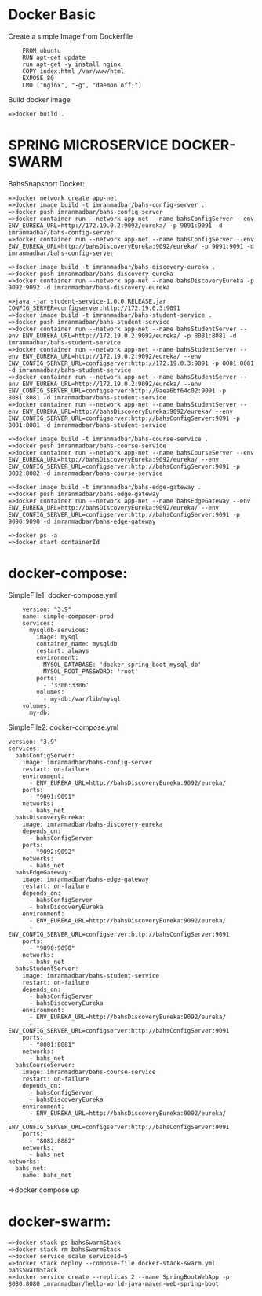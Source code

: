 # Docker Basic


Create a simple Image from Dockerfile

        FROM ubuntu
        RUN apt-get update
        run apt-get -y install nginx
	    COPY index.html /var/www/html
        EXPOSE 80
        CMD ["nginx", "-g", "daemon off;"]

Build docker image

	=>docker build .
	



# SPRING MICROSERVICE DOCKER-SWARM

BahsSnapshort Docker:


	=>docker network create app-net
	=>docker image build -t imranmadbar/bahs-config-server .
	=>docker push imranmadbar/bahs-config-server 
	=>docker container run --network app-net --name bahsConfigServer --env ENV_EUREKA_URL=http://172.19.0.2:9092/eureka/ -p 9091:9091 -d imranmadbar/bahs-config-server
	=>docker container run --network app-net --name bahsConfigServer --env ENV_EUREKA_URL=http://bahsDiscoveryEureka:9092/eureka/ -p 9091:9091 -d imranmadbar/bahs-config-server

	=>docker image build -t imranmadbar/bahs-discovery-eureka .
	=>docker push imranmadbar/bahs-discovery-eureka
	=>docker container run --network app-net --name bahsDiscoveryEureka -p 9092:9092 -d imranmadbar/bahs-discovery-eureka

	=>java -jar student-service-1.0.0.RELEASE.jar CONFIG_SERVER=configserver:http://172.19.0.3:9091
	=>docker image build -t imranmadbar/bahs-student-service .
	=>docker push imranmadbar/bahs-student-service
	=>docker container run --network app-net --name bahsStudentServer --env ENV_EUREKA_URL=http://172.19.0.2:9092/eureka/ -p 8081:8081 -d imranmadbar/bahs-student-service
	=>docker container run --network app-net --name bahsStudentServer --env ENV_EUREKA_URL=http://172.19.0.2:9092/eureka/ --env ENV_CONFIG_SERVER_URL=configserver:http://172.19.0.3:9091 -p 8081:8081 -d imranmadbar/bahs-student-service  
	=>docker container run --network app-net --name bahsStudentServer --env ENV_EUREKA_URL=http://172.19.0.2:9092/eureka/ --env ENV_CONFIG_SERVER_URL=configserver:http://9aea6bf64c02:9091 -p 8081:8081 -d imranmadbar/bahs-student-service
	=>docker container run --network app-net --name bahsStudentServer --env ENV_EUREKA_URL=http://bahsDiscoveryEureka:9092/eureka/ --env ENV_CONFIG_SERVER_URL=configserver:http://bahsConfigServer:9091 -p 8081:8081 -d imranmadbar/bahs-student-service   

	=>docker image build -t imranmadbar/bahs-course-service .
	=>docker push imranmadbar/bahs-course-service
	=>docker container run --network app-net --name bahsCourseServer --env ENV_EUREKA_URL=http://bahsDiscoveryEureka:9092/eureka/ --env ENV_CONFIG_SERVER_URL=configserver:http://bahsConfigServer:9091 -p 8082:8082 -d imranmadbar/bahs-course-service   

	=>docker image build -t imranmadbar/bahs-edge-gateway .
	=>docker push imranmadbar/bahs-edge-gateway
	=>docker container run --network app-net --name bahsEdgeGateway --env ENV_EUREKA_URL=http://bahsDiscoveryEureka:9092/eureka/ --env ENV_CONFIG_SERVER_URL=configserver:http://bahsConfigServer:9091 -p 9090:9090 -d imranmadbar/bahs-edge-gateway 

	=>docker ps -a
	=>docker start containerId
		
		
# docker-compose:
 
 SimpleFile1: docker-compose.yml
 
        version: "3.9"
        name: simple-composer-prod
        services:
          mysqldb-services:
            image: mysql
            container_name: mysqldb
            restart: always
            environment:
              MYSQL_DATABASE: 'docker_spring_boot_mysql_db'
              MYSQL_ROOT_PASSWORD: 'root'
            ports:
              - '3306:3306'
            volumes:
              - my-db:/var/lib/mysql
        volumes:
          my-db:

 SimpleFile2: docker-compose.yml
 
	version: "3.9"
	services:
	  bahsConfigServer:
		image: imranmadbar/bahs-config-server
		restart: on-failure
		environment:
		  - ENV_EUREKA_URL=http://bahsDiscoveryEureka:9092/eureka/
		ports:
		  - "9091:9091"
		networks:
		  - bahs_net
	  bahsDiscoveryEureka:
		image: imranmadbar/bahs-discovery-eureka
		depends_on:
		  - bahsConfigServer
		ports:
		  - "9092:9092"
		networks:
		  - bahs_net
	  bahsEdgeGateway:
		image: imranmadbar/bahs-edge-gateway
		restart: on-failure
		depends_on:
		  - bahsConfigServer
		  - bahsDiscoveryEureka
		environment:
		  - ENV_EUREKA_URL=http://bahsDiscoveryEureka:9092/eureka/
		  - ENV_CONFIG_SERVER_URL=configserver:http://bahsConfigServer:9091
		ports:
		  - "9090:9090"
		networks:
		  - bahs_net
	  bahsStudentServer:
		image: imranmadbar/bahs-student-service
		restart: on-failure
		depends_on:
		  - bahsConfigServer
		  - bahsDiscoveryEureka
		environment:
		  - ENV_EUREKA_URL=http://bahsDiscoveryEureka:9092/eureka/
		  - ENV_CONFIG_SERVER_URL=configserver:http://bahsConfigServer:9091
		ports:
		  - "8081:8081"
		networks:
		  - bahs_net
	  bahsCourseServer:
		image: imranmadbar/bahs-course-service
		restart: on-failure
		depends_on:
		  - bahsConfigServer
		  - bahsDiscoveryEureka
		environment:
		  - ENV_EUREKA_URL=http://bahsDiscoveryEureka:9092/eureka/
		  - ENV_CONFIG_SERVER_URL=configserver:http://bahsConfigServer:9091
		ports:
		  - "8082:8082"
		networks:
		  - bahs_net
	networks:
	  bahs_net:
		name: bahs_net

=>docker compose up


# docker-swarm:

	=>docker stack ps bahsSwarmStack
	=>docker stack rm bahsSwarmStack
	=>docker service scale serviceId=5
	=>docker stack deploy --compose-file docker-stack-swarm.yml bahsSwarmStack
	=>docker service create --replicas 2 --name SpringBootWebApp -p 8080:8080 imranmadbar/hello-world-java-maven-web-spring-boot

  

